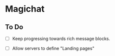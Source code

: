# Magichat

## To Do
- [ ] Keep progressing towards rich message blocks.
- [ ] Allow servers to define "Landing pages"

